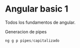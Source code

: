 # Angular basic 1

Todos los fundamentos de angular.

Generacion de pipes
```js
ng g p pipes/capitalizado
```
